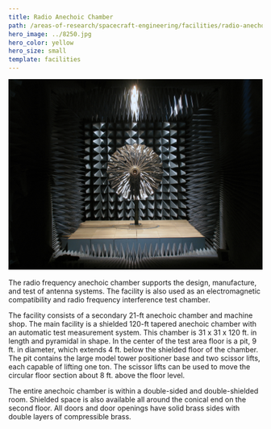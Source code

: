 ```yaml
---
title: Radio Anechoic Chamber
path: /areas-of-research/spacecraft-engineering/facilities/radio-anechoic-chamber
hero_image: ../8250.jpg
hero_color: yellow
hero_size: small
template: facilities
---
```

![The radio frequency anechoic chamber](anechoic_chamber.jpg)

The radio frequency anechoic chamber supports the design, manufacture, and test of antenna systems. The facility is also used as an electromagnetic compatibility and radio frequency interference test chamber. 

The facility consists of a secondary 21-ft anechoic chamber and machine shop. The main facility is a shielded 120-ft tapered anechoic chamber with an automatic test measurement system. This chamber is 31 x 31 x 120 ft. in length and pyramidal in shape. In the center of the test area floor is a pit, 9 ft. in diameter, which extends 4 ft. below the shielded floor of the chamber. The pit contains the large model tower positioner base and two scissor lifts, each capable of lifting one ton. The scissor lifts can be used to move the circular floor section about 8 ft. above the floor level.

The entire anechoic chamber is within a double-sided and double-shielded room. Shielded space is also available all around the conical end on the second floor. All doors and door openings have solid brass sides with double layers of compressible brass.